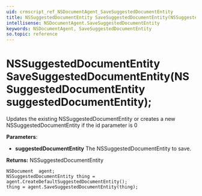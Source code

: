 ```yaml
---
uid: crmscript_ref_NSDocumentAgent_SaveSuggestedDocumentEntity
title: NSSuggestedDocumentEntity SaveSuggestedDocumentEntity(NSSuggestedDocumentEntity suggestedDocumentEntity);
intellisense: NSDocumentAgent.SaveSuggestedDocumentEntity
keywords: NSDocumentAgent, SaveSuggestedDocumentEntity
so.topic: reference
---
```


# NSSuggestedDocumentEntity SaveSuggestedDocumentEntity(NSSuggestedDocumentEntity suggestedDocumentEntity);

Updates the existing NSSuggestedDocumentEntity or creates a new NSSuggestedDocumentEntity if the id parameter is 0

**Parameters**:
 - **suggestedDocumentEntity** The NSSuggestedDocumentEntity to save.

**Returns:** NSSuggestedDocumentEntity

```crmscript
NSDocument  agent;
NSSuggestedDocumentEntity thing = agent.CreateDefaultSuggestedDocumentEntity();
thing = agent.SaveSuggestedDocumentEntity(thing);
```

